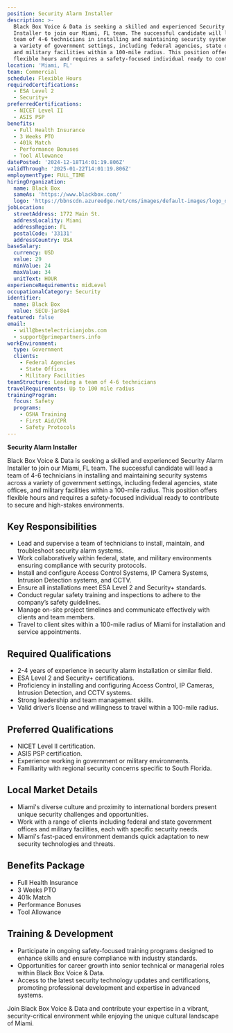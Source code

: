 ```yaml
---
position: Security Alarm Installer
description: >-
  Black Box Voice & Data is seeking a skilled and experienced Security Alarm
  Installer to join our Miami, FL team. The successful candidate will lead a
  team of 4-6 technicians in installing and maintaining security systems across
  a variety of government settings, including federal agencies, state offices,
  and military facilities within a 100-mile radius. This position offers
  flexible hours and requires a safety-focused individual ready to contribute...
location: 'Miami, FL'
team: Commercial
schedule: Flexible Hours
requiredCertifications:
  - ESA Level 2
  - Security+
preferredCertifications:
  - NICET Level II
  - ASIS PSP
benefits:
  - Full Health Insurance
  - 3 Weeks PTO
  - 401k Match
  - Performance Bonuses
  - Tool Allowance
datePosted: '2024-12-18T14:01:19.806Z'
validThrough: '2025-01-22T14:01:19.806Z'
employmentType: FULL_TIME
hiringOrganization:
  name: Black Box
  sameAs: 'https://www.blackbox.com/'
  logo: 'https://bbnscdn.azureedge.net/cms/images/default-images/logo_dark.png'
jobLocation:
  streetAddress: 1772 Main St.
  addressLocality: Miami
  addressRegion: FL
  postalCode: '33131'
  addressCountry: USA
baseSalary:
  currency: USD
  value: 29
  minValue: 24
  maxValue: 34
  unitText: HOUR
experienceRequirements: midLevel
occupationalCategory: Security
identifier:
  name: Black Box
  value: SECU-jar8e4
featured: false
email:
  - will@bestelectricianjobs.com
  - support@primepartners.info
workEnvironment:
  type: Government
  clients:
    - Federal Agencies
    - State Offices
    - Military Facilities
teamStructure: Leading a team of 4-6 technicians
travelRequirements: Up to 100 mile radius
trainingProgram:
  focus: Safety
  programs:
    - OSHA Training
    - First Aid/CPR
    - Safety Protocols
---
```

 
**Security Alarm Installer**

Black Box Voice & Data is seeking a skilled and experienced Security Alarm Installer to join our Miami, FL team. The successful candidate will lead a team of 4-6 technicians in installing and maintaining security systems across a variety of government settings, including federal agencies, state offices, and military facilities within a 100-mile radius. This position offers flexible hours and requires a safety-focused individual ready to contribute to secure and high-stakes environments.

## Key Responsibilities
- Lead and supervise a team of technicians to install, maintain, and troubleshoot security alarm systems.
- Work collaboratively within federal, state, and military environments ensuring compliance with security protocols.
- Install and configure Access Control Systems, IP Camera Systems, Intrusion Detection systems, and CCTV.
- Ensure all installations meet ESA Level 2 and Security+ standards.
- Conduct regular safety training and inspections to adhere to the company’s safety guidelines.
- Manage on-site project timelines and communicate effectively with clients and team members.
- Travel to client sites within a 100-mile radius of Miami for installation and service appointments.

## Required Qualifications
- 2-4 years of experience in security alarm installation or similar field.
- ESA Level 2 and Security+ certifications.
- Proficiency in installing and configuring Access Control, IP Cameras, Intrusion Detection, and CCTV systems.
- Strong leadership and team management skills.
- Valid driver’s license and willingness to travel within a 100-mile radius.

## Preferred Qualifications
- NICET Level II certification.
- ASIS PSP certification.
- Experience working in government or military environments.
- Familiarity with regional security concerns specific to South Florida.

## Local Market Details
- Miami's diverse culture and proximity to international borders present unique security challenges and opportunities.
- Work with a range of clients including federal and state government offices and military facilities, each with specific security needs.
- Miami's fast-paced environment demands quick adaptation to new security technologies and threats.

## Benefits Package
- Full Health Insurance
- 3 Weeks PTO
- 401k Match
- Performance Bonuses
- Tool Allowance

## Training & Development
- Participate in ongoing safety-focused training programs designed to enhance skills and ensure compliance with industry standards.
- Opportunities for career growth into senior technical or managerial roles within Black Box Voice & Data.
- Access to the latest security technology updates and certifications, promoting professional development and expertise in advanced systems.

Join Black Box Voice & Data and contribute your expertise in a vibrant, security-critical environment while enjoying the unique cultural landscape of Miami.
